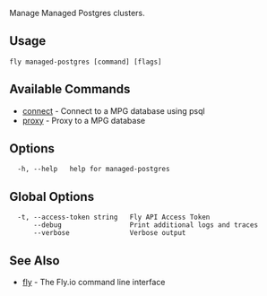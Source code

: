 Manage Managed Postgres clusters.


## Usage
~~~
fly managed-postgres [command] [flags]
~~~

## Available Commands
* [connect](/docs/flyctl/managed-postgres-connect/)	 - Connect to a MPG database using psql
* [proxy](/docs/flyctl/managed-postgres-proxy/)	 - Proxy to a MPG database

## Options

~~~
  -h, --help   help for managed-postgres
~~~

## Global Options

~~~
  -t, --access-token string   Fly API Access Token
      --debug                 Print additional logs and traces
      --verbose               Verbose output
~~~

## See Also

* [fly](/docs/flyctl/help/)	 - The Fly.io command line interface

